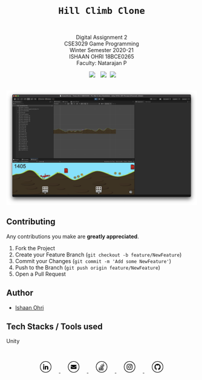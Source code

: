 <code>
  <h1 align="center">Hill Climb Clone</h1>
</code>

<p align="center">
  Digital Assignment 2 
  <br>
  CSE3029 Game Programming 
  <br>
  Winter Semester 2020-21
  <br>
  ISHAAN OHRI 18BCE0265
  <br>
  Faculty: Natarajan P
</p>

<div align="center">
  <img src="https://img.shields.io/github/repo-size/IshaanOhri/Hill-Climb-Clone-Unity?logo=github" hspace="5">
  <img src="https://img.shields.io/github/license/IshaanOhri/Hill-Climb-Clone-Unity" hspace="5">
  <img src="https://img.shields.io/github/last-commit/IshaanOhri/Hill-Climb-Clone-Unity?logo=git">
</div>

<br>

<p  align="center"><img width="1000" src = "https://raw.githubusercontent.com/IshaanOhri/Hill-Climb-Clone-Unity/main/Ss.png"></p>

## Contributing

Any contributions you make are **greatly appreciated**.

1. Fork the Project
2. Create your Feature Branch (`git checkout -b feature/NewFeature`)
3. Commit your Changes (`git commit -m 'Add some NewFeature'`)
4. Push to the Branch (`git push origin feature/NewFeature`)
5. Open a Pull Request

## Author

-   [Ishaan Ohri](https://github.com/IshaanOhri)

## Tech Stacks / Tools used

<p>
  Unity
</p>

<br>

<p align="center">
  <a href="https://www.linkedin.com/in/ishaanohri/">
    <img src="https://github.com/IshaanOhri/IshaanOhri/blob/master/assets/linkedin.png" width="30" height="30" hspace="20">
  </a>

  <a href="mailto:ishaan99ohri@gmail.com">
    <img src="https://github.com/IshaanOhri/IshaanOhri/blob/master/assets/mail.png" width="30" height="30" hspace="20">
  </a>

  <a href="https://stackoverflow.com/users/11712463/ishaan-ohri">
    <img src="https://github.com/IshaanOhri/IshaanOhri/blob/master/assets/stackoverflow.png" width="30" height="30" hspace="20">
  </a>

  <a href="https://www.instagram.com/ohri_8/">
    <img src="https://github.com/IshaanOhri/IshaanOhri/blob/master/assets/instagram.png" width="30" height="30" hspace="20">
  </a>

  <a href="https://github.com/IshaanOhri">
    <img src="https://github.com/IshaanOhri/IshaanOhri/blob/master/assets/github.png" width="30" height="30" hspace="20">
  </a>
</p>
